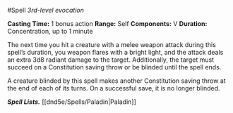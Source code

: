#Spell
*3rd-level evocation*

**Casting Time:** 1 bonus action
**Range:** Self
**Components:** V
**Duration:** Concentration, up to 1 minute

The next time you hit a creature with a melee weapon attack during this spell’s duration, you weapon flares with a bright light, and the attack deals an extra 3d8 radiant damage to the target. Additionally, the target must succeed on a Constitution saving throw or be blinded until the spell ends.

A creature blinded by this spell makes another Constitution saving throw at the end of each of its turns. On a successful save, it is no longer blinded.

***Spell Lists.*** [[dnd5e/Spells/Paladin\|Paladin]]